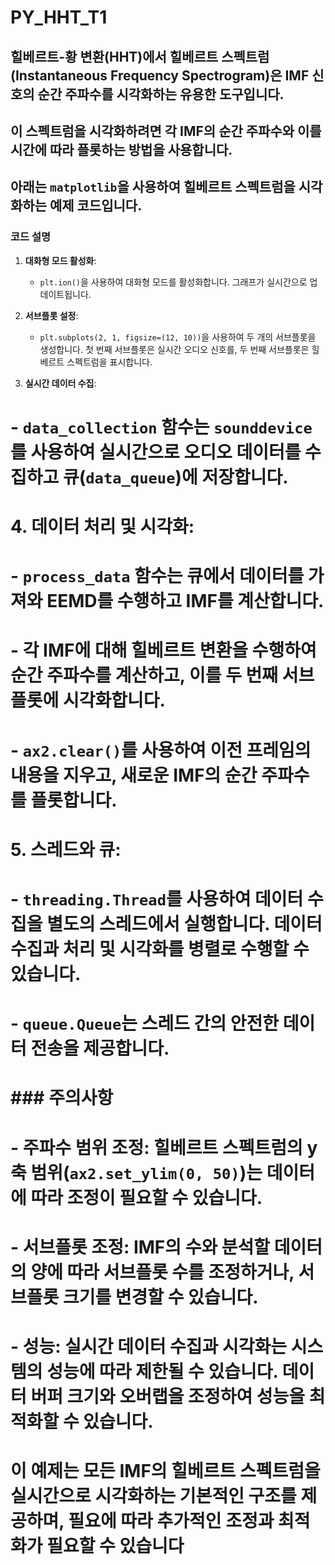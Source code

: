 # PY_HHT_T1

## 힐베르트-황 변환(HHT)에서 힐베르트 스펙트럼(Instantaneous Frequency Spectrogram)은 IMF 신호의 순간 주파수를 시각화하는 유용한 도구입니다. 
## 이 스펙트럼을 시각화하려면 각 IMF의 순간 주파수와 이를 시간에 따라 플롯하는 방법을 사용합니다. 
## 아래는 `matplotlib`을 사용하여 힐베르트 스펙트럼을 시각화하는 예제 코드입니다.


### 코드 설명

   1. **대화형 모드 활성화**:
      - `plt.ion()`을 사용하여 대화형 모드를 활성화합니다. 그래프가 실시간으로 업데이트됩니다.
    
   2. **서브플롯 설정**:
      - `plt.subplots(2, 1, figsize=(12, 10))`을 사용하여 두 개의 서브플롯을 생성합니다. 첫 번째 서브플롯은 실시간 오디오 신호를, 두 번째 서브플롯은 힐베르트 스펙트럼을 표시합니다.
    
   3. **실시간 데이터 수집**:
#      - `data_collection` 함수는 `sounddevice`를 사용하여 실시간으로 오디오 데이터를 수집하고 큐(`data_queue`)에 저장합니다.
#    
#   4. **데이터 처리 및 시각화**:
#      - `process_data` 함수는 큐에서 데이터를 가져와 EEMD를 수행하고 IMF를 계산합니다.
#      - 각 IMF에 대해 힐베르트 변환을 수행하여 순간 주파수를 계산하고, 이를 두 번째 서브플롯에 시각화합니다.
#      - `ax2.clear()`를 사용하여 이전 프레임의 내용을 지우고, 새로운 IMF의 순간 주파수를 플롯합니다.
#    
#   5. **스레드와 큐**:
#      - `threading.Thread`를 사용하여 데이터 수집을 별도의 스레드에서 실행합니다. 데이터 수집과 처리 및 시각화를 병렬로 수행할 수 있습니다.
#      - `queue.Queue`는 스레드 간의 안전한 데이터 전송을 제공합니다.
#    
#   ### 주의사항
#    
#   - **주파수 범위 조정**: 힐베르트 스펙트럼의 y축 범위(`ax2.set_ylim(0, 50)`)는 데이터에 따라 조정이 필요할 수 있습니다.
#   - **서브플롯 조정**: IMF의 수와 분석할 데이터의 양에 따라 서브플롯 수를 조정하거나, 서브플롯 크기를 변경할 수 있습니다.
#   - **성능**: 실시간 데이터 수집과 시각화는 시스템의 성능에 따라 제한될 수 있습니다. 데이터 버퍼 크기와 오버랩을 조정하여 성능을 최적화할 수 있습니다.
#    
#   이 예제는 모든 IMF의 힐베르트 스펙트럼을 실시간으로 시각화하는 기본적인 구조를 제공하며, 필요에 따라 추가적인 조정과 최적화가 필요할 수 있습니다
